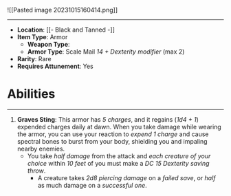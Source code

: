 ![[Pasted image 20231015160414.png]]
 
---
- **Location**: [[- Black and Tanned -]]
- **Item Type**: Armor
	- **Weapon Type**:
	- **Armor Type**: Scale Mail *14 + Dexterity modifier* (max 2)
- **Rarity**: Rare
- **Requires Attunement**: Yes

# Abilities
---
1. **Graves Sting**: This armor has *5 charges*, and it regains (*1d4 + 1*) expended charges daily at dawn. When you take damage while wearing the armor, you can use your reaction to *expend 1 charge* and cause spectral bones to burst from your body, shielding you and impaling nearby enemies.
	- You take *half damage* from the attack and *each creature of your choice* within *10 feet* of you must make a *DC 15 Dexterity saving throw*. 
		- A creature takes *2d8 piercing damage* on a *failed save*, or *half* as much damage on a *successful one*.